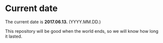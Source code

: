 # Current date

The current date is **2017.06.13.** (YYYY.MM.DD.)

This repository will be good when the world ends, so we will know how long it lasted.